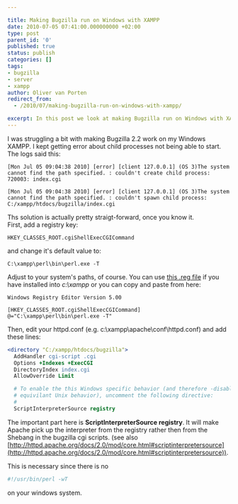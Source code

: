 ```yaml
---

title: Making Bugzilla run on Windows with XAMPP
date: 2010-07-05 07:41:00.000000000 +02:00
type: post
parent_id: '0'
published: true
status: publish
categories: []
tags:
- bugzilla
- server
- xampp
author: Oliver van Porten
redirect_from:
  - /2010/07/making-bugzilla-run-on-windows-with-xampp/

excerpt: In this post we look at making Bugzilla run on Windows with XAMPP
---
```

I was struggling a bit with making Bugzilla 2.2 work on my Windows XAMPP. I kept getting error about child processes not being able to start. The logs said this:

``` text
[Mon Jul 05 09:04:38 2010] [error] [client 127.0.0.1] (OS 3)The system cannot find the path specified. : couldn't create child process: 720003: index.cgi

[Mon Jul 05 09:04:38 2010] [error] [client 127.0.0.1] (OS 3)The system cannot find the path specified. : couldn't spawn child process: C:/xampp/htdocs/bugzilla/index.cgi
```

Ths solution is actually pretty straigt-forward, once you know it.  
First, add a registry key:

``` text
HKEY_CLASSES_ROOT.cgiShellExecCGICommand
```

and change it's default value to:

``` console
C:\xampp\perl\bin\perl.exe -T
```

Adjust to your system's paths, of course. You can use [this .reg file](http://www.van-porten.de/wp-content/uploads/2010/07/apache_cgi.zip) if you have installed into _c:\\xampp_ or you can copy and paste from here:

``` text
Windows Registry Editor Version 5.00

[HKEY_CLASSES_ROOT.cgiShellExecCGICommand]
@="C:\xampp\perl\bin\perl.exe -T"
``` 

Then, edit your httpd.conf (e.g. c:\\xampp\\apache\\conf\\httpd.conf) and add these lines:

``` apache
<directory "C:/xampp/htdocs/bugzilla">
  AddHandler cgi-script .cgi
  Options +Indexes +ExecCGI
  DirectoryIndex index.cgi
  AllowOverride Limit

  # To enable the this Windows specific behavior (and therefore -disable- the
  # equivilant Unix behavior), uncomment the following directive:
  #
  ScriptInterpreterSource registry
```

The important part here is **ScriptInterpreterSource registry**. It will make Apache pick up the interpreter from the registry rather then from the Shebang in the bugzilla cgi scripts. (see also [http://httpd.apache.org/docs/2.0/mod/core.html#scriptinterpretersource](http://httpd.apache.org/docs/2.0/mod/core.html#scriptinterpretersource)).

This is necessary since there is no

``` bash
#!/usr/bin/perl -wT
```

on your windows system.
